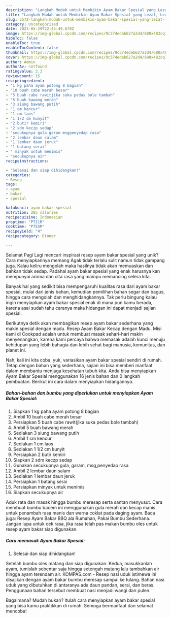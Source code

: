```yaml
---
description: "Langkah Mudah untuk Membikin Ayam Bakar Spesial yang Lezat, Lezat"
title: "Langkah Mudah untuk Membikin Ayam Bakar Spesial yang Lezat, Lezat"
slug: 2572-langkah-mudah-untuk-membikin-ayam-bakar-spesial-yang-lezat-lezat
category: Uncategorized
date: 2023-05-29T22:45:49.670Z
image: https://img-global.cpcdn.com/recipes/9c374edab627a2d4/680x482cq70/ayam-bakar-spesial-foto-resep-utama.jpg
hideToc: false
enableToc: true
enableTocContent: false
thumbnail: https://img-global.cpcdn.com/recipes/9c374edab627a2d4/680x482cq70/ayam-bakar-spesial-foto-resep-utama.jpg
cover: https://img-global.cpcdn.com/recipes/9c374edab627a2d4/680x482cq70/ayam-bakar-spesial-foto-resep-utama.jpg
author: Admin
authorAv: notfound
ratingvalue: 3.3
reviewcount: 15
recipeingredient:
- "1 kg paha ayam potong 8 bagian"
- "10 buah cabe merah besar"
- "5 buah cabe rawitjika suka pedas bole tambah"
- "5 buah bawang merah"
- "3 siung bawang putih"
- "1 cm kencur"
- "1 cm laos"
- "1 1/2 cm kunyit"
- "2 butir kemiri"
- "2 sdm keczp sedap"
- "secukupnya gula garam msgpenyedap rasa"
- "2 lembar daun salam"
- "1 lembar daun jeruk"
- "1 batang serai"
- " minyak untuk menimis"
- "secukupnya air"
recipeinstructions:

- "Selesai dan siap dihidangkan!"
categories:
- Resep
tags:
- ayam
- bakar
- spesial

katakunci: ayam bakar spesial 
nutrition: 285 calories
recipecuisine: Indonesian
preptime: "PT11M"
cooktime: "PT55M"
recipeyield: "4"
recipecategory: Dinner

---
```



Selamat Pagi Lagi mencari inspirasi resep ayam bakar spesial yang unik? Cara menyiapkannya memang Agak tidak terlalu sulit namun tidak gampang juga. Kalau keliru mengolah maka hasilnya tidak akan memuaskan dan bahkan tidak sedap. Padahal ayam bakar spesial yang enak harusnya kan mempunyai aroma dan cita rasa yang mampu memancing selera kita.


Banyak hal yang sedikit bisa mempengaruhi kualitas rasa dari ayam bakar spesial, mulai dari jenis bahan, kemudian pemilihan bahan segar dan bagus, hingga cara mengolah dan menghidangkannya. Tak perlu bingung kalau ingin menyiapkan ayam bakar spesial enak di mana pun kamu berada, karena asal sudah tahu caranya maka hidangan ini dapat menjadi sajian spesial.

Berikutnya detik akan membagikan resep ayam bakar sederhana yang makin spesial dengan madu. Resep Ayam Bakar Kecap dengan Madu. Misi kami di Cookpad adalah untuk membuat masak sehari-hari makin menyenangkan, karena kami percaya bahwa memasak adalah kunci menuju kehidupan yang lebih bahagia dan lebih sehat bagi manusia, komunitas, dan planet ini.


Nah, kali ini kita coba, yuk, variasikan ayam bakar spesial sendiri di rumah. Tetap dengan bahan yang sederhana, sajian ini bisa memberi manfaat dalam membantu menjaga kesehatan tubuh kita. Anda bisa menyiapkan Ayam Bakar Spesial menggunakan 16 jenis bahan dan 0 langkah pembuatan. Berikut ini cara dalam menyiapkan hidangannya.

<!--inarticleads1-->

##### Bahan-bahan dan bumbu yang diperlukan untuk menyiapkan Ayam Bakar Spesial:

1. Siapkan 1 kg paha ayam potong 8 bagian
1. Ambil 10 buah cabe merah besar
1. Persiapkan 5 buah cabe rawit(jika suka pedas bole tambah)
1. Ambil 5 buah bawang merah
1. Sediakan 3 siung bawang putih
1. Ambil 1 cm kencur
1. Sediakan 1 cm laos
1. Sediakan 1 1/2 cm kunyit
1. Persiapkan 2 butir kemiri
1. Siapkan 2 sdm keczp sedap
1. Gunakan secukupnya gula, garam, msg,penyedap rasa
1. Ambil 2 lembar daun salam
1. Sediakan 1 lembar daun jeruk
1. Persiapkan 1 batang serai
1. Persiapkan  minyak untuk menimis
1. Siapkan secukupnya air


Aduk rata dan masak hingga bumbu meresap serta santan menyusut. Cara membuat bumbu bacem ini menggunakan gula merah dan kecap manis untuk penambah rasa manis dan warna coklat pada daging ayam. Baca juga: Resep Ayam Bakar BBQ ala Rumahan, Pakai Bumbu Sederhana. Jangan lupa untuk cek rasa, jika rasa telah pas makan bumbu oles untuk resep ayam bakar siap digunakan. 

<!--inarticleads2-->

##### Cara memasak Ayam Bakar Spesial:


1. Selesai dan siap dihidangkan!

Setelah bumbu oles matang dan siap digunakan. Kedua, masukkanlah ayam, tumislah sebentar saja hingga setengah matang lalu tambahkan air hingga ayam terendam air. KOMPAS.com - Resep nasi uduk istimewa ini disajikan dengan ayam bakar bumbu meresap sampai ke tulang. Bahan nasi uduk yang dibutuhkan di antaranya ada daun pandan, serai, dan beras. Penggunaan bahan tersebut membuat nasi menjadi wangi dan pulen. 

Bagaimana? Mudah bukan? Itulah cara menyiapkan ayam bakar spesial yang bisa kamu praktikkan di rumah. Semoga bermanfaat dan selamat mencoba!

